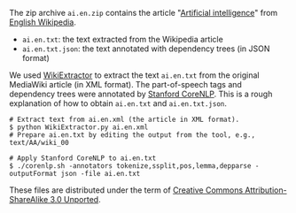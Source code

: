 The zip archive `ai.en.zip` contains the article "[Artificial intelligence](https://en.wikipedia.org/wiki/Artificial_intelligence)" from [English Wikipedia](https://en.wikipedia.org/).

+ `ai.en.txt`: the text extracted from the Wikipedia article
+ `ai.en.txt.json`: the text annotated with dependency trees (in JSON format)

We used [WikiExtractor](https://github.com/attardi/wikiextractor) to extract the text `ai.en.txt` from the original MediaWiki article (in XML format). The part-of-speech tags and dependency trees were annotated by [Stanford CoreNLP](https://stanfordnlp.github.io/CoreNLP/). This is a rough explanation of how to obtain `ai.en.txt` and `ai.en.txt.json`.

```
# Extract text from ai.en.xml (the article in XML format).
$ python WikiExtractor.py ai.en.xml
# Prepare ai.en.txt by editing the output from the tool, e.g., text/AA/wiki_00

# Apply Stanford CoreNLP to ai.en.txt
$ ./corenlp.sh -annotators tokenize,ssplit,pos,lemma,depparse -outputFormat json -file ai.en.txt
```

These files are distributed under the term of [Creative Commons Attribution-ShareAlike 3.0 Unported](https://creativecommons.org/licenses/by-sa/3.0/legalcode).
